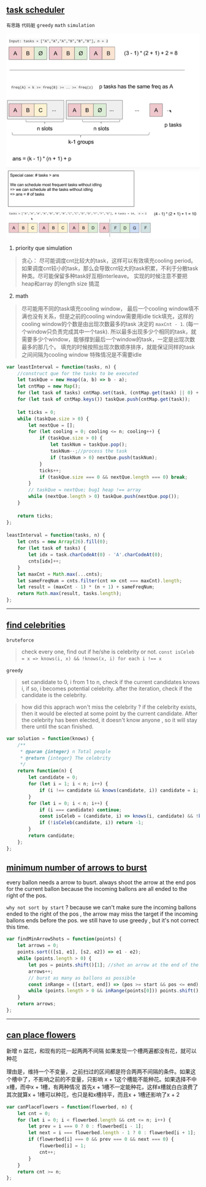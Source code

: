 ## [task scheduler](https://leetcode.com/problems/task-scheduler/description/)
`有思路` `代码脏` `greedy` `math` `simulation`

![1](../images/1.png)
![2](../images/2.png)

1. priority que simulation
> 贪心： 尽可能调度cnt比较大的task，这样可以有效填充cooling period。如果调度cnt较小的task，那么会导致cnt较大的task积累，不利于分散task种类。尽可能保留多种task好互相interleave。
> 实现的时候注意不要把heap和array 的length size 搞混

2. math
> 尽可能用不同的task填充cooling window， 最后一个cooling window填不满也没有关系，但是之前的cooling window需要用idle tick填充，这样的cooling window的个数是由出现次数最多的task 决定的 `maxCnt - 1`. (每一个window只负责完成其中一个task).
> 所以最多出现多少个相同的task，就需要多少个window，能够撑到最后一个window的task，一定是出现次数最多的那几个。
> 填充的时候按照出现次数顺序排序，就能保证同样的task之间间隔为cooling window
> 特殊情况是不需要idle

```javascript
var leastInterval = function(tasks, n) {
    //construct que for the tasks to be executed
    let taskQue = new Heap((a, b) => b - a);
    let cntMap = new Map();
    for (let task of tasks) cntMap.set(task, (cntMap.get(task) || 0) + 1);
    for (let task of cntMap.keys()) taskQue.push(cntMap.get(task));

    let ticks = 0;
    while (taskQue.size > 0) {
        let nextQue = [];
        for (let cooling = 0; cooling <= n; cooling++) {
            if (taskQue.size > 0) {
                let taskNum = taskQue.pop();
                taskNum--;//process the task
                if (taskNum > 0) nextQue.push(taskNum);
            }
            ticks++;
            if (taskQue.size === 0 && nextQue.length === 0) break;
        }
        // taskQue = nextQue; bug1 heap !== array
        while (nextQue.length > 0) taskQue.push(nextQue.pop());
    }

    return ticks;
};

leastInterval = function(tasks, n) {
    let cnts = new Array(26).fill(0);
    for (let task of tasks) {
        let idx = task.charCodeAt(0) - 'A'.charCodeAt(0);
        cnts[idx]++;
    }
    let maxCnt = Math.max(...cnts);
    let sameFreqNum = cnts.filter(cnt => cnt === maxCnt).length;
    let result = (maxCnt - 1) * (n + 1) + sameFreqNum;
    return Math.max(result, tasks.length);
};
```

---

## [find celebrities](https://leetcode.com/problems/find-the-celebrity/description/)

`bruteforce`
> check every one, find out if he/she is celebrity or not.
`const isCeleb = x => knows(i, x) && !knows(x, i) for each i !== x`

`greedy`
> set candidate to 0, i from 1 to n, check if the current candidates knows i, if so, i becomes potential celebrity. after the iteration, check if the candidate is the celebrity.

> how did this apprach won't miss the celebrity ? if the celebrity exists, then it would be elected at some point by the current candidate. After the celebrity has been elected, it doesn't know anyone , so it will stay there until the scan finished.

```javascript
var solution = function(knows) {
    /**
     * @param {integer} n Total people
     * @return {integer} The celebrity
     */
    return function(n) {
        let candidate = 0;
        for (let i = 1; i < n; i++) {
            if (i !== candidate && knows(candidate, i)) candidate = i;
        }
        for (let i = 0; i < n; i++) {
            if (i === candidate) continue;
            const isCeleb = (candidate, i) => knows(i, candidate) && !knows(candidate, i);
            if (!isCeleb(candidate, i)) return -1;
        }
        return candidate;
    };
};
```

## [minimum number of arrows to burst](https://leetcode.com/problems/minimum-number-of-arrows-to-burst-balloons/description/)

every ballon needs a arrow to busrt. always shoot the arrow at the end pos for the current ballon because the incoming ballons are all ended to the right of the pos.

`why not sort by start` ?
because we can't make sure the incoming ballons ended to the right of the pos , the arrow may miss the target if the incoming ballons ends before the pos. we still have to use greedy , but it's not correct this time.

```javascript
var findMinArrowShots = function(points) {
    let arrows = 0;
    points.sort(([s1, e1], [s2, e2]) => e1 - e2);
    while (points.length > 0) {
        let pos = points.shift()[1]; //shot an arrow at the end of the ballon
        arrows++;
        // burst as many as ballons as possible
        const inRange = ([start, end]) => (pos >= start && pos <= end);
        while (points.length > 0 && inRange(points[0])) points.shift();
    }
    return arrows;
};
```

---

## [can place flowers](https://leetcode.com/problems/can-place-flowers/description/)

新增 n 盆花，和现有的花一起两两不间隔
如果发现一个槽两遍都没有花，就可以种花

理由是，维持一个不变量， 之前扫过的区间都是符合两两不间隔的条件。如果这个槽中了，不影响之前的不变量，只影响 x + 1这个槽能不能种花。如果选择不中x槽，而中x + 1槽，有两种情况
首先x + 1槽不一定能种花，这样x槽就白白浪费了
其次就算x + 1槽可以种花，也只是和x槽持平，而且x + 1槽还影响了x + 2

```javascript
var canPlaceFlowers = function(flowerbed, n) {
    let cnt = 0;
    for (let i = 0; i < flowerbed.length && cnt <= n; i++) {
        let prev = i === 0 ? 0 : flowerbed[i - 1];
        let next = i === flowerbed.length - 1 ? 0 : flowerbed[i + 1];
        if (flowerbed[i] === 0 && prev === 0 && next === 0) {
            flowerbed[i] = 1;
            cnt++;
        }
    }
    return cnt >= n;
};
```
